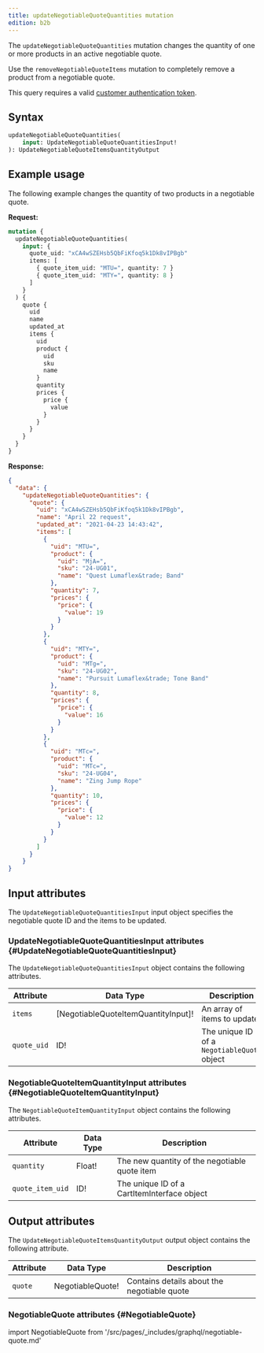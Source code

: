 ```yaml
---
title: updateNegotiableQuoteQuantities mutation
edition: b2b
---
```


The `updateNegotiableQuoteQuantities` mutation changes the quantity of one or more products in an active negotiable quote.

<InlineAlert variant="info" slots="text" />

Use the `removeNegotiableQuoteItems` mutation to completely remove a product from a negotiable quote.

This query requires a valid [customer authentication token]({{page.baseurl}}/graphql/mutations/generate-customer-token.html).

## Syntax

```graphql
updateNegotiableQuoteQuantities(
    input: UpdateNegotiableQuoteQuantitiesInput!
): UpdateNegotiableQuoteItemsQuantityOutput
```

## Example usage

The following example changes the quantity of two products in a negotiable quote.

**Request:**

```graphql
mutation {
  updateNegotiableQuoteQuantities(
    input: {
      quote_uid: "xCA4wSZEHsb5QbFiKfoq5k1Dk8vIPBgb"
      items: [
        { quote_item_uid: "MTU=", quantity: 7 }
        { quote_item_uid: "MTY=", quantity: 8 }
      ]
    }
  ) {
    quote {
      uid
      name
      updated_at
      items {
        uid
        product {
          uid
          sku
          name
        }
        quantity
        prices {
          price {
            value
          }
        }
      }
    }
  }
}
```

**Response:**

```json
{
  "data": {
    "updateNegotiableQuoteQuantities": {
      "quote": {
        "uid": "xCA4wSZEHsb5QbFiKfoq5k1Dk8vIPBgb",
        "name": "April 22 request",
        "updated_at": "2021-04-23 14:43:42",
        "items": [
          {
            "uid": "MTU=",
            "product": {
              "uid": "MjA=",
              "sku": "24-UG01",
              "name": "Quest Lumaflex&trade; Band"
            },
            "quantity": 7,
            "prices": {
              "price": {
                "value": 19
              }
            }
          },
          {
            "uid": "MTY=",
            "product": {
              "uid": "MTg=",
              "sku": "24-UG02",
              "name": "Pursuit Lumaflex&trade; Tone Band"
            },
            "quantity": 8,
            "prices": {
              "price": {
                "value": 16
              }
            }
          },
          {
            "uid": "MTc=",
            "product": {
              "uid": "MTc=",
              "sku": "24-UG04",
              "name": "Zing Jump Rope"
            },
            "quantity": 10,
            "prices": {
              "price": {
                "value": 12
              }
            }
          }
        ]
      }
    }
}
```

## Input attributes

The `UpdateNegotiableQuoteQuantitiesInput` input object specifies the negotiable quote ID and the items to be updated.

### UpdateNegotiableQuoteQuantitiesInput attributes {#UpdateNegotiableQuoteQuantitiesInput}

The `UpdateNegotiableQuoteQuantitiesInput` object contains the following attributes.

Attribute | Data Type | Description
--- | --- | ---
`items` | [NegotiableQuoteItemQuantityInput]! | An array of items to update
`quote_uid` | ID! | The unique ID of a `NegotiableQuote` object

### NegotiableQuoteItemQuantityInput attributes {#NegotiableQuoteItemQuantityInput}

The `NegotiableQuoteItemQuantityInput` object contains the following attributes.

Attribute | Data Type | Description
--- | --- | ---
`quantity` | Float! | The new quantity of the negotiable quote item
`quote_item_uid` | ID! | The unique ID of a CartItemInterface object

## Output attributes

The `UpdateNegotiableQuoteItemsQuantityOutput` output object contains the following attribute.

Attribute | Data Type | Description
--- | --- | ---
`quote` | NegotiableQuote! | Contains details about the negotiable quote

### NegotiableQuote attributes {#NegotiableQuote}

import NegotiableQuote from '/src/pages/_includes/graphql/negotiable-quote.md'

<NegotiableQuote />
